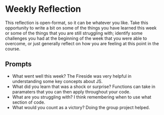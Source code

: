 # Weekly Reflection
This reflection is open-format, so it can be whatever you like. Take this opportunity to write a bit on some of the things you have learned this week or some of the things that you are still struggling with; identify some challenges you had at the beginning of the week that you were able to overcome, or just generally reflect on how you are feeling at this point in the course.

## Prompts
- What went well this week? The Fireside was very helpful in understanding some key concepts about JS. 
- What did you learn that was a shock or surprise? Functions can take in paramaters that you can then apply throughout your code.
- What are you struggling with? I think remembering when to use what section of code. 
- What would you count as a victory? Doing the group project helped. 
